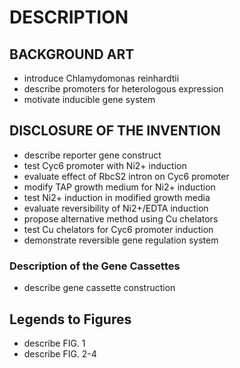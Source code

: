 # DESCRIPTION

## BACKGROUND ART

- introduce Chlamydomonas reinhardtii
- describe promoters for heterologous expression
- motivate inducible gene system

## DISCLOSURE OF THE INVENTION

- describe reporter gene construct
- test Cyc6 promoter with Ni2+ induction
- evaluate effect of RbcS2 intron on Cyc6 promoter
- modify TAP growth medium for Ni2+ induction
- test Ni2+ induction in modified growth media
- evaluate reversibility of Ni2+/EDTA induction
- propose alternative method using Cu chelators
- test Cu chelators for Cyc6 promoter induction
- demonstrate reversible gene regulation system

### Description of the Gene Cassettes

- describe gene cassette construction

## Legends to Figures

- describe FIG. 1
- describe FIG. 2-4

